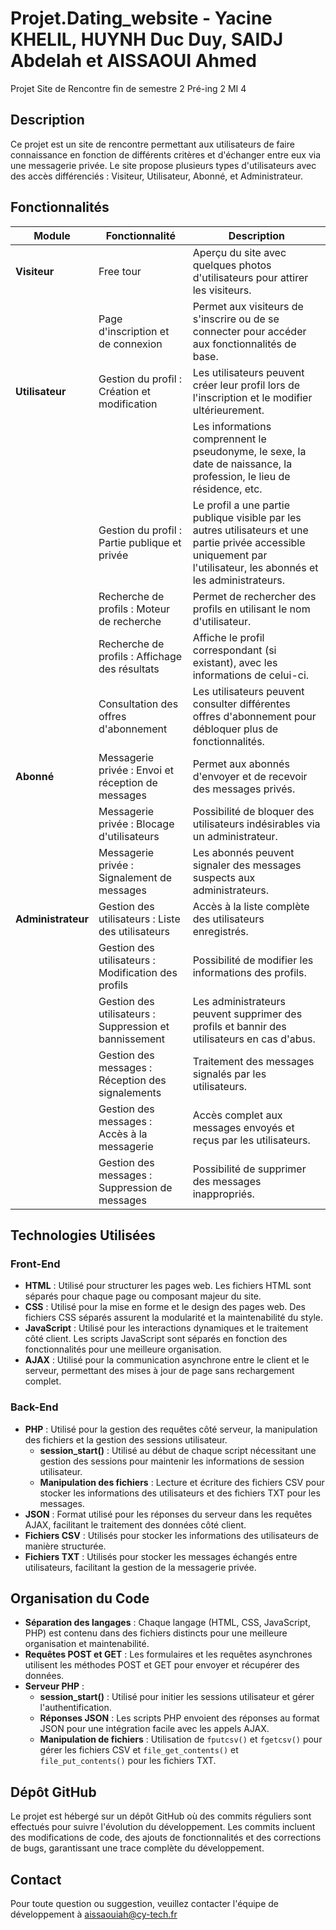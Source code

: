 # Projet.Dating_website - Yacine KHELIL, HUYNH Duc Duy, SAIDJ Abdelah et AISSAOUI Ahmed

Projet Site de Rencontre fin de semestre 2 Pré-ing 2 MI 4

## Description

Ce projet est un site de rencontre permettant aux utilisateurs de faire connaissance en fonction de différents critères et d'échanger entre eux via une messagerie privée. Le site propose plusieurs types d'utilisateurs avec des accès différenciés : Visiteur, Utilisateur, Abonné, et Administrateur.

## Fonctionnalités

| Module            | Fonctionnalité                                                         | Description                                                                                                            |
|-------------------|-----------------------------------------------------------------------|------------------------------------------------------------------------------------------------------------------------|
| **Visiteur**      | Free tour                                                             | Aperçu du site avec quelques photos d'utilisateurs pour attirer les visiteurs.                                          |
|                   | Page d'inscription et de connexion                                    | Permet aux visiteurs de s'inscrire ou de se connecter pour accéder aux fonctionnalités de base.                        |
| **Utilisateur**   | Gestion du profil : Création et modification                          | Les utilisateurs peuvent créer leur profil lors de l'inscription et le modifier ultérieurement.                        |
|                   |                                                                       | Les informations comprennent le pseudonyme, le sexe, la date de naissance, la profession, le lieu de résidence, etc.  |
|                   | Gestion du profil : Partie publique et privée                         | Le profil a une partie publique visible par les autres utilisateurs et une partie privée accessible uniquement par l'utilisateur, les abonnés et les administrateurs. |
|                   | Recherche de profils : Moteur de recherche                            | Permet de rechercher des profils en utilisant le nom d'utilisateur.                                                    |
|                   | Recherche de profils : Affichage des résultats                        | Affiche le profil correspondant (si existant), avec les informations de celui-ci.                                      |
|                   | Consultation des offres d'abonnement                                  | Les utilisateurs peuvent consulter différentes offres d'abonnement pour débloquer plus de fonctionnalités.             |
| **Abonné**        | Messagerie privée : Envoi et réception de messages                    | Permet aux abonnés d'envoyer et de recevoir des messages privés.                                                       |
|                   | Messagerie privée : Blocage d'utilisateurs                            | Possibilité de bloquer des utilisateurs indésirables via un administrateur.                                            |
|                   | Messagerie privée : Signalement de messages                           | Les abonnés peuvent signaler des messages suspects aux administrateurs.                                                |
| **Administrateur**| Gestion des utilisateurs : Liste des utilisateurs                    | Accès à la liste complète des utilisateurs enregistrés.                                                                |
|                   | Gestion des utilisateurs : Modification des profils                   | Possibilité de modifier les informations des profils.                                                                  |
|                   | Gestion des utilisateurs : Suppression et bannissement                | Les administrateurs peuvent supprimer des profils et bannir des utilisateurs en cas d'abus.                            |
|                   | Gestion des messages : Réception des signalements                     | Traitement des messages signalés par les utilisateurs.                                                                |
|                   | Gestion des messages : Accès à la messagerie                          | Accès complet aux messages envoyés et reçus par les utilisateurs.                                                      |
|                   | Gestion des messages : Suppression de messages                        | Possibilité de supprimer des messages inappropriés.                                                                    |

## Technologies Utilisées

### Front-End
- **HTML** : Utilisé pour structurer les pages web. Les fichiers HTML sont séparés pour chaque page ou composant majeur du site.
- **CSS** : Utilisé pour la mise en forme et le design des pages web. Des fichiers CSS séparés assurent la modularité et la maintenabilité du style.
- **JavaScript** : Utilisé pour les interactions dynamiques et le traitement côté client. Les scripts JavaScript sont séparés en fonction des fonctionnalités pour une meilleure organisation.
- **AJAX** : Utilisé pour la communication asynchrone entre le client et le serveur, permettant des mises à jour de page sans rechargement complet.

### Back-End
- **PHP** : Utilisé pour la gestion des requêtes côté serveur, la manipulation des fichiers et la gestion des sessions utilisateur.
  - **session_start()** : Utilisé au début de chaque script nécessitant une gestion des sessions pour maintenir les informations de session utilisateur.
  - **Manipulation des fichiers** : Lecture et écriture des fichiers CSV pour stocker les informations des utilisateurs et des fichiers TXT pour les messages.
- **JSON** : Format utilisé pour les réponses du serveur dans les requêtes AJAX, facilitant le traitement des données côté client.
- **Fichiers CSV** : Utilisés pour stocker les informations des utilisateurs de manière structurée.
- **Fichiers TXT** : Utilisés pour stocker les messages échangés entre utilisateurs, facilitant la gestion de la messagerie privée.

## Organisation du Code
- **Séparation des langages** : Chaque langage (HTML, CSS, JavaScript, PHP) est contenu dans des fichiers distincts pour une meilleure organisation et maintenabilité.
- **Requêtes POST et GET** : Les formulaires et les requêtes asynchrones utilisent les méthodes POST et GET pour envoyer et récupérer des données.
- **Serveur PHP** :
  - **session_start()** : Utilisé pour initier les sessions utilisateur et gérer l'authentification.
  - **Réponses JSON** : Les scripts PHP envoient des réponses au format JSON pour une intégration facile avec les appels AJAX.
  - **Manipulation de fichiers** : Utilisation de `fputcsv()` et `fgetcsv()` pour gérer les fichiers CSV et `file_get_contents()` et `file_put_contents()` pour les fichiers TXT.

## Dépôt GitHub
Le projet est hébergé sur un dépôt GitHub où des commits réguliers sont effectués pour suivre l'évolution du développement. Les commits incluent des modifications de code, des ajouts de fonctionnalités et des corrections de bugs, garantissant une trace complète du développement.

## Contact
Pour toute question ou suggestion, veuillez contacter l'équipe de développement à [aissaouiah@cy-tech.fr](mailto:aissaouiah@cy-tech.fr)
